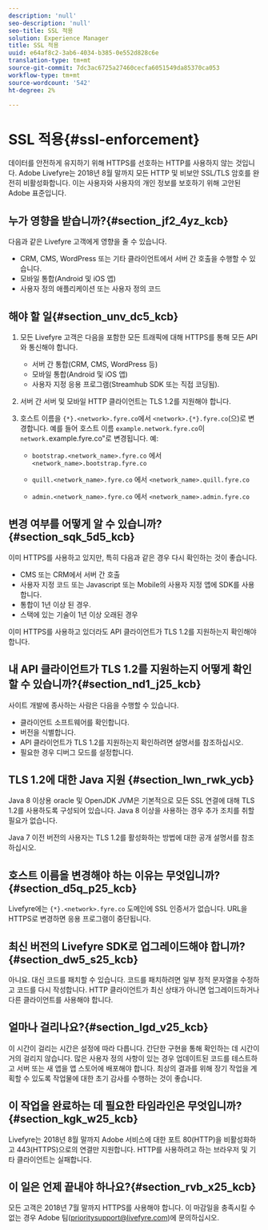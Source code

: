 ```yaml
---
description: 'null'
seo-description: 'null'
seo-title: SSL 적용
solution: Experience Manager
title: SSL 적용
uuid: e64af8c2-3ab6-4034-b385-0e552d828c6e
translation-type: tm+mt
source-git-commit: 7dc3ac6725a27460cecfa6051549da85370ca053
workflow-type: tm+mt
source-wordcount: '542'
ht-degree: 2%

---
```



# SSL 적용{#ssl-enforcement}

데이터를 안전하게 유지하기 위해 HTTPS를 선호하는 HTTP를 사용하지 않는 것입니다. Adobe Livefyre는 2018년 8월 말까지 모든 HTTP 및 비보안 SSL/TLS 암호를 완전히 비활성화합니다. 이는 사용자와 사용자의 개인 정보를 보호하기 위해 고안된 Adobe 표준입니다.

## 누가 영향을 받습니까?{#section_jf2_4yz_kcb}

다음과 같은 Livefyre 고객에게 영향을 줄 수 있습니다.

* CRM, CMS, WordPress 또는 기타 클라이언트에서 서버 간 호출을 수행할 수 있습니다.
* 모바일 통합(Android 및 iOS 앱)
* 사용자 정의 애플리케이션 또는 사용자 정의 코드

## 해야 할 일{#section_unv_dc5_kcb}

1. 모든 Livefyre 고객은 다음을 포함한 모든 트래픽에 대해 HTTPS를 통해 모든 API와 통신해야 합니다.

   * 서버 간 통합(CRM, CMS, WordPress 등)
   * 모바일 통합(Android 및 iOS 앱)
   * 사용자 지정 응용 프로그램(Streamhub SDK 또는 직접 코딩됨).

1. 서버 간 서버 및 모바일 HTTP 클라이언트는 TLS 1.2를 지원해야 합니다.
1. 호스트 이름을 `{*}.<network>.fyre.co`에서 `<network>.{*}.fyre.co`(으)로 변경합니다. 예를 들어 호스트 이름 `example.network.fyre.co`이 `network.`example.fyre.co&quot;로 변경됩니다. 예:

   * `bootstrap.<network_name>.fyre.co` 에서 `<network_name>.bootstrap.fyre.co`

   * `quill.<network_name>.fyre.co` 에서 `<network_name>.quill.fyre.co`

   * `admin.<network_name>.fyre.co` 에서 `<network_name>.admin.fyre.co`

## 변경 여부를 어떻게 알 수 있습니까?{#section_sqk_5d5_kcb}

이미 HTTPS를 사용하고 있지만, 특히 다음과 같은 경우 다시 확인하는 것이 좋습니다.

* CMS 또는 CRM에서 서버 간 호출
* 사용자 지정 코드 또는 Javascript 또는 Mobile의 사용자 지정 앱에 SDK를 사용합니다.
* 통합이 1년 이상 된 경우.
* 스택에 있는 기술이 1년 이상 오래된 경우

이미 HTTPS를 사용하고 있더라도 API 클라이언트가 TLS 1.2를 지원하는지 확인해야 합니다.

## 내 API 클라이언트가 TLS 1.2를 지원하는지 어떻게 확인할 수 있습니까?{#section_nd1_j25_kcb}

사이트 개발에 종사하는 사람은 다음을 수행할 수 있습니다.

* 클라이언트 소프트웨어를 확인합니다.
* 버전을 식별합니다.
* API 클라이언트가 TLS 1.2를 지원하는지 확인하려면 설명서를 참조하십시오.
* 필요한 경우 디버그 모드를 설정합니다.

## TLS 1.2에 대한 Java 지원 {#section_lwn_rwk_ycb}

Java 8 이상용 oracle 및 OpenJDK JVM은 기본적으로 모든 SSL 연결에 대해 TLS 1.2를 사용하도록 구성되어 있습니다. Java 8 이상을 사용하는 경우 추가 조치를 취할 필요가 없습니다.

Java 7 이전 버전의 사용자는 TLS 1.2를 활성화하는 방법에 대한 공개 설명서를 참조하십시오.

## 호스트 이름을 변경해야 하는 이유는 무엇입니까?{#section_d5q_p25_kcb}

Livefyre에는 `{*}.<network>.fyre.co` 도메인에 SSL 인증서가 없습니다. URL을 HTTPS로 변경하면 응용 프로그램이 중단됩니다.

## 최신 버전의 Livefyre SDK로 업그레이드해야 합니까?{#section_dw5_s25_kcb}

아니요. 대신 코드를 패치할 수 있습니다. 코드를 패치하려면 일부 정적 문자열을 수정하고 코드를 다시 작성합니다. HTTP 클라이언트가 최신 상태가 아니면 업그레이드하거나 다른 클라이언트를 사용해야 합니다.

## 얼마나 걸리나요?{#section_lgd_v25_kcb}

이 시간이 걸리는 시간은 설정에 따라 다릅니다. 간단한 구현을 통해 확인하는 데 시간이 거의 걸리지 않습니다. 많은 사용자 정의 사항이 있는 경우 업데이트된 코드를 테스트하고 서버 또는 새 앱을 앱 스토어에 배포해야 합니다. 최상의 결과를 위해 장기 작업을 계획할 수 있도록 작업물에 대한 초기 감사를 수행하는 것이 좋습니다.

## 이 작업을 완료하는 데 필요한 타임라인은 무엇입니까?{#section_kgk_w25_kcb}

Livefyre는 2018년 8월 말까지 Adobe 서비스에 대한 포트 80(HTTP)을 비활성화하고 443(HTTPS)으로의 연결만 지원합니다. HTTP를 사용하려고 하는 브라우저 및 기타 클라이언트는 실패합니다.

## 이 일은 언제 끝내야 하나요?{#section_rvb_x25_kcb}

모든 고객은 2018년 7월 말까지 HTTPS를 사용해야 합니다. 이 마감일을 충족시킬 수 없는 경우 Adobe 팀(prioritysupport@livefyre.com)에 문의하십시오.
